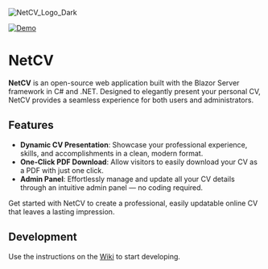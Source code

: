 ![NetCV_Logo_Dark](https://github.com/user-attachments/assets/6e5162c6-ad0c-499d-bd92-eae0a2c49e7e)

[![Demo](https://img.shields.io/badge/Demo-ronniehartmann.ch-blue?style=flat-square)](https://ronniehartmann.ch)

# NetCV
**NetCV** is an open-source web application built with the Blazor Server framework in C# and .NET. Designed to elegantly present your personal CV, NetCV provides a seamless experience for both users and administrators.

## Features
- **Dynamic CV Presentation**: Showcase your professional experience, skills, and accomplishments in a clean, modern format.
- **One-Click PDF Download**: Allow visitors to easily download your CV as a PDF with just one click.
- **Admin Panel**: Effortlessly manage and update all your CV details through an intuitive admin panel — no coding required.

Get started with NetCV to create a professional, easily updatable online CV that leaves a lasting impression.

## Development
Use the instructions on the [Wiki](https://github.com/ronniehartmann/NetCV/wiki) to start developing.
